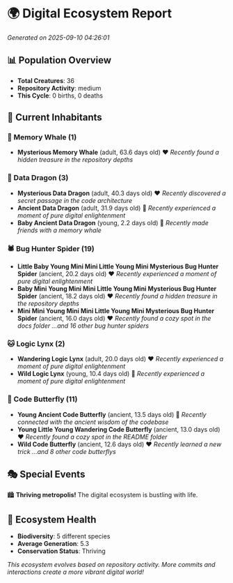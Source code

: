 # 🌍 Digital Ecosystem Report
*Generated on 2025-09-10 04:26:01*

## 📊 Population Overview
- **Total Creatures**: 36
- **Repository Activity**: medium
- **This Cycle**: 0 births, 0 deaths

## 👥 Current Inhabitants

### 🐋 Memory Whale (1)
- **Mysterious Memory Whale** (adult, 63.6 days old) ❤️
  *Recently found a hidden treasure in the repository depths*

### 🐉 Data Dragon (3)
- **Mysterious Data Dragon** (adult, 40.3 days old) ❤️
  *Recently discovered a secret passage in the code architecture*
- **Ancient Data Dragon** (adult, 31.9 days old) 💚
  *Recently experienced a moment of pure digital enlightenment*
- **Baby Ancient Data Dragon** (young, 2.2 days old) 💚
  *Recently made friends with a memory whale*

### 🕷️ Bug Hunter Spider (19)
- **Little Baby Young Mini Mini Little Young Mini Mysterious Bug Hunter Spider** (ancient, 20.2 days old) ❤️
  *Recently experienced a moment of pure digital enlightenment*
- **Baby Mini Young Mini Mini Little Young Mini Mysterious Bug Hunter Spider** (ancient, 18.2 days old) ❤️
  *Recently found a hidden treasure in the repository depths*
- **Mini Mini Young Mini Mini Little Young Mini Mysterious Bug Hunter Spider** (ancient, 16.0 days old) ❤️
  *Recently found a cozy spot in the docs folder*
  *...and 16 other bug hunter spiders*

### 🐱 Logic Lynx (2)
- **Wandering Logic Lynx** (adult, 20.0 days old) ❤️
  *Recently experienced a moment of pure digital enlightenment*
- **Wild Logic Lynx** (young, 10.4 days old) 💚
  *Recently experienced a moment of pure digital enlightenment*

### 🦋 Code Butterfly (11)
- **Young Ancient Code Butterfly** (ancient, 13.5 days old) 💛
  *Recently connected with the ancient wisdom of the codebase*
- **Young Little Young Wandering Code Butterfly** (ancient, 13.0 days old) ❤️
  *Recently found a cozy spot in the README folder*
- **Wild Code Butterfly** (ancient, 12.6 days old) ❤️
  *Recently learned a new trick*
  *...and 8 other code butterflys*

## 🎭 Special Events

🏙️ **Thriving metropolis!** The digital ecosystem is bustling with life.

## 🔬 Ecosystem Health
- **Biodiversity**: 5 different species
- **Average Generation**: 5.3
- **Conservation Status**: Thriving

*This ecosystem evolves based on repository activity. More commits and interactions create a more vibrant digital world!*